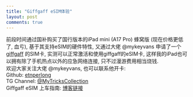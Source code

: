 ```yaml
---
title: "Giffgaff eSIM体验"
layout: post
comments: true
---
```

前段时间通过国补购买了国行版本的iPad mini (A17 Pro) 蜂窝版 (现在价格更低了,  血亏),  基于其支持eSIM的硬件特性,  又通过大佬 @mykeyvans 申请了一个 [giffgaff](https://www.giffgaff.com/) 的SIM卡,  实测可以正常激活和使用giffgaff的eSIM卡,  这样我的iPad也可以拥有除了手机热点以外的应急网络连接,  只不过漫游费用相当烧钱.  
欢迎大家关注大佬 @mykeyvans,  也可以联系他开卡:  
Github: [etnperlong](https://github.com/etnperlong)  
TG Channel: [@MyTricksCollection](https://t.me/MyTricksCollection)  
Giffgaff eSIM 上车指南: [博客链接](https://blog.mykeyvans.com/article/giffgaff-esim)

